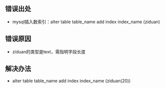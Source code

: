 ## 错误出处<br/>
- mysql插入数索引：alter table table_name add index index_name (ziduan)<br/>
## 错误原因<br/>
- ziduan的类型是text，需指明字段长度<br/>
## 解决办法<br/>
- alter table table_name add index index_name (ziduan(20))<br/>
